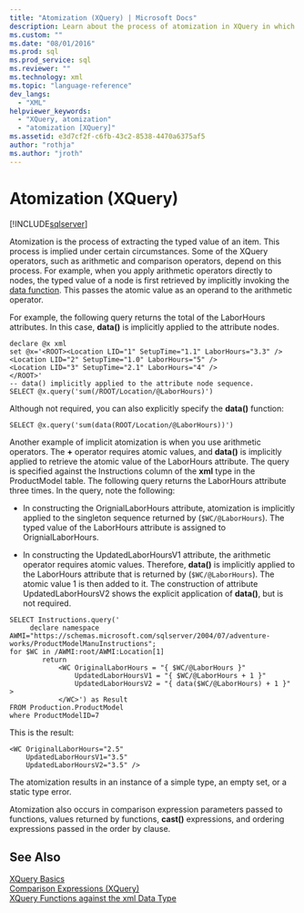 ```yaml
---
title: "Atomization (XQuery) | Microsoft Docs"
description: Learn about the process of atomization in XQuery in which the typed values of an item are extracted.
ms.custom: ""
ms.date: "08/01/2016"
ms.prod: sql
ms.prod_service: sql
ms.reviewer: ""
ms.technology: xml
ms.topic: "language-reference"
dev_langs: 
  - "XML"
helpviewer_keywords: 
  - "XQuery, atomization"
  - "atomization [XQuery]"
ms.assetid: e3d7cf2f-c6fb-43c2-8538-4470a6375af5
author: "rothja"
ms.author: "jroth"
---
```

# Atomization (XQuery)
[!INCLUDE[sqlserver](../includes/applies-to-version/sqlserver.md)]

  Atomization is the process of extracting the typed value of an item. This process is implied under certain circumstances. Some of the XQuery operators, such as arithmetic and comparison operators, depend on this process. For example, when you apply arithmetic operators directly to nodes, the typed value of a node is first retrieved by implicitly invoking the [data function](../xquery/data-accessor-functions-data-xquery.md). This passes the atomic value as an operand to the arithmetic operator.  
  
 For example, the following query returns the total of the LaborHours attributes. In this case, **data()** is implicitly applied to the attribute nodes.  
  
```  
declare @x xml  
set @x='<ROOT><Location LID="1" SetupTime="1.1" LaborHours="3.3" />  
<Location LID="2" SetupTime="1.0" LaborHours="5" />  
<Location LID="3" SetupTime="2.1" LaborHours="4" />  
</ROOT>'  
-- data() implicitly applied to the attribute node sequence.  
SELECT @x.query('sum(/ROOT/Location/@LaborHours)')  
```  
  
 Although not required, you can also explicitly specify the **data()** function:  
  
```  
SELECT @x.query('sum(data(ROOT/Location/@LaborHours))')  
```  
  
 Another example of implicit atomization is when you use arithmetic operators. The **+** operator requires atomic values, and **data()** is implicitly applied to retrieve the atomic value of the LaborHours attribute. The query is specified against the Instructions column of the **xml** type in the ProductModel table. The following query returns the LaborHours attribute three times. In the query, note the following:  
  
-   In constructing the OrignialLaborHours attribute, atomization is implicitly applied to the singleton sequence returned by (`$WC/@LaborHours`). The typed value of the LaborHours attribute is assigned to OrignialLaborHours.  
  
-   In constructing the UpdatedLaborHoursV1 attribute, the arithmetic operator requires atomic values. Therefore, **data()** is implicitly applied to the LaborHours attribute that is returned by (`$WC/@LaborHours`). The atomic value 1 is then added to it. The construction of attribute UpdatedLaborHoursV2 shows the explicit application of **data()**, but is not required.  
  
```  
SELECT Instructions.query('  
     declare namespace AWMI="https://schemas.microsoft.com/sqlserver/2004/07/adventure-works/ProductModelManuInstructions";  
for $WC in /AWMI:root/AWMI:Location[1]  
        return  
            <WC OriginalLaborHours = "{ $WC/@LaborHours }"  
                UpdatedLaborHoursV1 = "{ $WC/@LaborHours + 1 }"   
                UpdatedLaborHoursV2 = "{ data($WC/@LaborHours) + 1 }" >  
            </WC>') as Result  
FROM Production.ProductModel  
where ProductModelID=7  
```  
  
 This is the result:  
  
```  
<WC OriginalLaborHours="2.5"   
    UpdatedLaborHoursV1="3.5"   
    UpdatedLaborHoursV2="3.5" />  
```  
  
 The atomization results in an instance of a simple type, an empty set, or a static type error.  
  
 Atomization also occurs in comparison expression parameters passed to functions, values returned by functions, **cast()** expressions, and ordering expressions passed in the order by clause.  
  
## See Also  
 [XQuery Basics](../xquery/xquery-basics.md)   
 [Comparison Expressions &#40;XQuery&#41;](../xquery/comparison-expressions-xquery.md)   
 [XQuery Functions against the xml Data Type](../xquery/xquery-functions-against-the-xml-data-type.md)  
  
  
